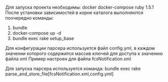 Для запуска проекта необходимы:
    docker
    docker-compose
    ruby 1.5.1
После установки зависимостей в корне каталога выполняются поочередно команды:
1. bundle
2. docker-compose up -d 
3. bundle exec rake setup_base

Для конфигурации парсера используется файл config.yml, в каждом значении которого содержится массив ключей для доступа к значению файла xml
Пример настроен для файла fcsNotification.xml

Для запуска парсера используется команда:
bundle exec rake parse_and_store_file[fcsNotification.xml,config.yml]